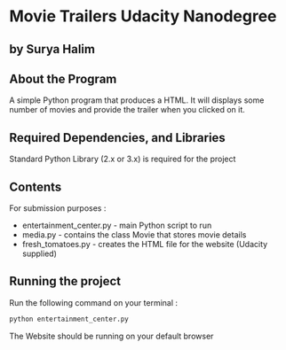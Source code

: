 # Movie Trailers Udacity Nanodegree
## by Surya Halim

## About the Program

A simple Python program that produces a HTML. It will displays some number of movies and provide the trailer when you clicked on it.

## Required Dependencies, and Libraries

Standard Python Library (2.x or 3.x) is required for the project

## Contents

For submission purposes :

* entertainment_center.py - main Python script to run
* media.py - contains the class Movie that stores movie details
* fresh_tomatoes.py - creates the HTML file for the website (Udacity supplied)

## Running the project

Run the following command on your terminal :

```bash
python entertainment_center.py
```

The Website should be running on your default browser 

